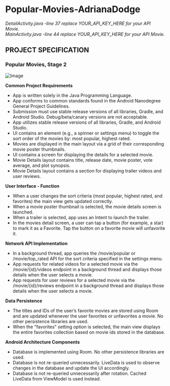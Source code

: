 # Popular-Movies-AdrianaDodge  

*DetailActivity.java -line 37 replace YOUR_API_KEY_HERE for your API Movie.*  
*MainActivity.java -line 44 replace YOUR_API_KEY_HERE for your API Movie.*  


## PROJECT SPECIFICATION  
### Popular Movies, Stage 2  

![Image](../blob/master/screenshots/MainActivity.jpg?raw=true)  


**Common Project Requirements**    

* App is written solely in the Java Programming Language.  
* App conforms to common standards found in the Android Nanodegree General Project Guidelines.  
* Submission must use stable release versions of all libraries, Gradle, and Android Studio. Debug/beta/canary versions are not acceptable.  
* App utilizes stable release versions of all libraries, Gradle, and Android Studio.  
* UI contains an element (e.g., a spinner or settings menu) to toggle the sort order of the movies by: most popular, highest rated.  
* Movies are displayed in the main layout via a grid of their corresponding movie poster thumbnails.  
* UI contains a screen for displaying the details for a selected movie.  
* Movie Details layout contains title, release date, movie poster, vote average, and plot synopsis.  
* Movie Details layout contains a section for displaying trailer videos and user reviews.    

**User Interface - Function**    

* When a user changes the sort criteria (most popular, highest rated, and favorites) the main view gets updated correctly.  
* When a movie poster thumbnail is selected, the movie details screen is launched.  
* When a trailer is selected, app uses an Intent to launch the trailer.  
* In the movies detail screen, a user can tap a button (for example, a star) to mark it as a Favorite. Tap the button on a favorite movie will unfavorite it.    

**Network API Implementation**    
* In a background thread, app queries the /movie/popular or /movie/top_rated API for the sort criteria specified in the settings menu.  
* App requests for related videos for a selected movie via the /movie/{id}/videos endpoint in a background thread and displays those details when the user selects a movie.  
* App requests for user reviews for a selected movie via the /movie/{id}/reviews endpoint in a background thread and displays those details when the user selects a movie.    

**Data Persistence**    
* The titles and IDs of the user’s favorite movies are stored using Room and are updated whenever the user favorites or unfavorites a movie. No other persistence libraries are used.  
* When the "favorites" setting option is selected, the main view displays the entire favorites collection based on movie ids stored in the database.    

**Android Architecture Components**    
* Database is implemented using Room. No other persistence libraries are used.  
* Database is not re-queried unnecessarily. LiveData is used to observe changes in the database and update the UI accordingly.  
* Database is not re-queried unnecessarily after rotation. Cached LiveData from ViewModel is used instead.  
